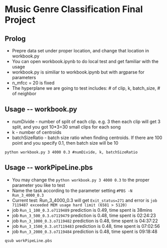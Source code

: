 # Music Genre Classification Final Project
## Prolog
* Prepre data set under proper location, and change that location in workbook.py
* You can open workbook.ipynb to do local test and get familiar with the usage
* workbook.py is similiar to workbook.ipynb but with argparse for parameters
* n_mfcc = 20 is fixed
* The hyperplane we are going to test includes: # of clip, k, batch_size, # of neighbor


## Usage -- workbook.py
* numDivide - number of split of each clip. e.g. 3 then each clip will get 3 split, and you got 10*3=30 small clips for each song
* k - number of centroids
* batchSizeRatio - batch size ratio when finding centroids. If there are 100 point and you specify 0.1, then batch size will be 10
```
python workbook.py 3 4000 0.3 #numDivide, k, batchSizeRatio
```

## Usage -- workPipeLine.pbs
* You may change the `python workbook.py 3 4000 0.3` to the proper parameter you like to test
* Name the task according to the parameter setting `#PBS -N Run_3_4000_0.3`
* Current test: Run_3_4000_0.3 will get `Exit_status=271` and error is `job 7119487 exceeded MEM usage hard limit (6581 > 5120)`
* job `Run_1_100_0.3.o7119489` prediction is 0.49, time spent is 38mins
* job `Run_3_500_0.3.o7119479` prediction is 0.48, time spent is 02:24:23
* job `Run_3_1000_0.3.o7119482` prediction is 0.48, time spent is 04:37:22
* job `Run_3_1500_0.3.ot7119483` prediction is 0.48, time spent is 07:02:56
* job `Run_3_2000_0.3.o7119484` prediction is 0.48, time spent is 09:18:48
```
qsub workPipeLine.pbs
```